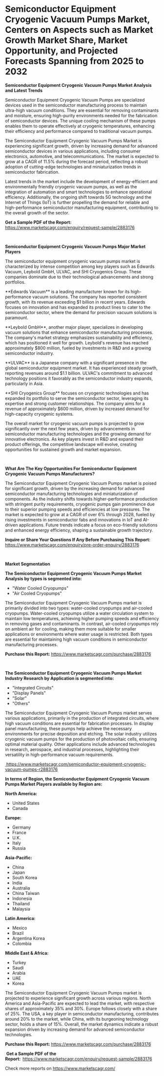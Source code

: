 <p><h1>Semiconductor Equipment Cryogenic Vacuum Pumps Market, Centers on Aspects such as Market Growth Market Share, Market Opportunity, and Projected Forecasts Spanning from 2025 to 2032</h1></p><p><strong>Semiconductor Equipment Cryogenic Vacuum Pumps Market Analysis and Latest Trends</strong></p>
<p><p>Semiconductor Equipment Cryogenic Vacuum Pumps are specialized devices used in the semiconductor manufacturing process to maintain ultra-high vacuum conditions. They are essential for removing contaminants and moisture, ensuring high-purity environments needed for the fabrication of semiconductor devices. The unique cooling mechanism of these pumps enables them to operate effectively at cryogenic temperatures, enhancing their efficiency and performance compared to traditional vacuum pumps.</p><p>The Semiconductor Equipment Cryogenic Vacuum Pumps Market is experiencing significant growth, driven by increasing demand for advanced semiconductor devices in various applications, including consumer electronics, automotive, and telecommunications. The market is expected to grow at a CAGR of 11.5% during the forecast period, reflecting a robust adoption of cutting-edge technologies and miniaturization trends in semiconductor fabrication. </p><p>Latest trends in the market include the development of energy-efficient and environmentally friendly cryogenic vacuum pumps, as well as the integration of automation and smart technologies to enhance operational efficiency. Additionally, the ongoing shift towards 5G technology and the Internet of Things (IoT) is further propelling the demand for reliable and high-performance semiconductor manufacturing equipment, contributing to the overall growth of the sector.</p></p>
<p><strong>Get a Sample PDF of the Report:&nbsp;</strong> <a href="https://www.marketscagr.com/enquiry/request-sample/2883176?utm_campaign=2648&utm_medium=2&utm_source=Github&utm_content=ia&utm_term=13032025&utm_id=semiconductor-equipment-cryogenic-vacuum-pumps">https://www.marketscagr.com/enquiry/request-sample/2883176</a></p>
<p>&nbsp;</p>
<p><strong>Semiconductor Equipment Cryogenic Vacuum Pumps Major Market Players</strong></p>
<p><p>The semiconductor equipment cryogenic vacuum pumps market is characterized by intense competition among key players such as Edwards Vacuum, Leybold GmbH, ULVAC, and SHI Cryogenics Group. These companies dominate due to their technological advancements and strong portfolios.</p><p>**Edwards Vacuum** is a leading manufacturer known for its high-performance vacuum solutions. The company has reported consistent growth, with its revenue exceeding $1 billion in recent years. Edwards focuses on innovation and has expanded its product lines to cater to the semiconductor sector, where the demand for precision vacuum solutions is paramount.</p><p>**Leybold GmbH**, another major player, specializes in developing vacuum solutions that enhance semiconductor manufacturing processes. The company's market strategy emphasizes sustainability and efficiency, which has positioned it well for growth. Leybold's revenue has reached approximately $800 million, fueled by investments in R&D and a growing semiconductor industry.</p><p>**ULVAC** is a Japanese company with a significant presence in the global semiconductor equipment market. It has experienced steady growth, reporting revenues around $1.1 billion. ULVAC's commitment to advanced technology positions it favorably as the semiconductor industry expands, particularly in Asia.</p><p>**SHI Cryogenics Group** focuses on cryogenic technologies and has expanded its portfolio to serve the semiconductor sector, leveraging its expertise and strong customer relationships. The company aims for a revenue of approximately $600 million, driven by increased demand for high-capacity cryogenic systems.</p><p>The overall market for cryogenic vacuum pumps is projected to grow significantly over the next few years, driven by advancements in semiconductor manufacturing technologies and the growing demand for innovative electronics. As key players invest in R&D and expand their product offerings, the competitive landscape will evolve, creating opportunities for sustained growth and market expansion.</p></p>
<p>&nbsp;</p>
<p><strong>What Are The Key Opportunities For Semiconductor Equipment Cryogenic Vacuum Pumps Manufacturers?</strong></p>
<p><p>The Semiconductor Equipment Cryogenic Vacuum Pumps market is poised for significant growth, driven by the increasing demand for advanced semiconductor manufacturing technologies and miniaturization of components. As the industry shifts towards higher-performance production with stringent purity requirements, cryogenic pumps gain prominence due to their superior pumping speeds and efficiencies at low pressures. The market is expected to grow at a CAGR of over 6% through 2028, fueled by rising investments in semiconductor fabs and innovations in IoT and AI-driven applications. Future trends indicate a focus on eco-friendly solutions and enhanced energy efficiency, shaping a sustainable growth trajectory.</p></p>
<p><strong>Inquire or Share Your Questions If Any Before Purchasing This Report:</strong> <a href="https://www.marketscagr.com/enquiry/pre-order-enquiry/2883176?utm_campaign=2648&utm_medium=2&utm_source=Github&utm_content=ia&utm_term=13032025&utm_id=semiconductor-equipment-cryogenic-vacuum-pumps">https://www.marketscagr.com/enquiry/pre-order-enquiry/2883176</a></p>
<p>&nbsp;</p>
<p><strong>Market Segmentation</strong></p>
<p><strong>The Semiconductor Equipment Cryogenic Vacuum Pumps Market Analysis by types is segmented into:</strong></p>
<p><ul><li>"Water Cooled Cryopumps"</li><li>"Air Cooled Cryopumps"</li></ul></p>
<p><p>The Semiconductor Equipment Cryogenic Vacuum Pumps market is primarily divided into two types: water-cooled cryopumps and air-cooled cryopumps. Water-cooled cryopumps utilize a water circulation system to maintain low temperatures, achieving higher pumping speeds and efficiency in removing gases and contaminants. In contrast, air-cooled cryopumps rely on ambient air for cooling, making them more suitable for smaller applications or environments where water usage is restricted. Both types are essential for maintaining high vacuum conditions in semiconductor manufacturing processes.</p></p>
<p><strong>Purchase this Report:&nbsp;</strong><a href="https://www.marketscagr.com/purchase/2883176?utm_campaign=2648&utm_medium=2&utm_source=Github&utm_content=ia&utm_term=13032025&utm_id=semiconductor-equipment-cryogenic-vacuum-pumps">https://www.marketscagr.com/purchase/2883176</a></p>
<p>&nbsp;</p>
<p><strong>The Semiconductor Equipment Cryogenic Vacuum Pumps Market Industry Research by Application is segmented into:</strong></p>
<p><ul><li>"Integrated Circuits"</li><li>"Display Panels"</li><li>"Solar"</li><li>"Others"</li></ul></p>
<p><p>The Semiconductor Equipment Cryogenic Vacuum Pumps market serves various applications, primarily in the production of integrated circuits, where high vacuum conditions are essential for fabrication processes. In display panel manufacturing, these pumps help achieve the necessary environments for precise deposition and etching. The solar industry utilizes cryogenic vacuum pumps for the production of photovoltaic cells, ensuring optimal material quality. Other applications include advanced technologies in research, aerospace, and industrial processes, highlighting their versatility in high-performance vacuum requirements.</p></p>
<p><a href="https://www.marketscagr.com/semiconductor-equipment-cryogenic-vacuum-pumps-r2883176?utm_campaign=2648&utm_medium=2&utm_source=Github&utm_content=ia&utm_term=13032025&utm_id=semiconductor-equipment-cryogenic-vacuum-pumps">&nbsp;https://www.marketscagr.com/semiconductor-equipment-cryogenic-vacuum-pumps-r2883176</a></p>
<p><strong>In terms of Region, the Semiconductor Equipment Cryogenic Vacuum Pumps Market Players available by Region are:</strong></p>
<p>
    <p> <strong> North America: </strong>
        <ul>
            <li>United States</li>
            <li>Canada</li>
        </ul>
        </p> 
    <p> <strong> Europe: </strong>
        <ul>
            <li>Germany</li>
            <li>France</li>
            <li>U.K.</li>
            <li>Italy</li>
            <li>Russia</li>
        </ul>
        </p> 
    <p> <strong> Asia-Pacific: </strong>
        <ul>
            <li>China</li>
            <li>Japan</li>
            <li>South Korea</li>
            <li>India</li>
            <li>Australia</li>
            <li>China Taiwan</li>
            <li>Indonesia</li>
            <li>Thailand</li>
            <li>Malaysia</li>
        </ul>
        </p> 
    <p> <strong> Latin America: </strong>
        <ul>
            <li>Mexico</li>
            <li>Brazil</li>
            <li>Argentina Korea</li>
            <li>Colombia</li>
        </ul>
        </p> 
    <p> <strong> Middle East & Africa: </strong>
        <ul>
            <li>Turkey</li>
            <li>Saudi</li>
            <li>Arabia</li>
            <li>UAE</li>
            <li>Korea</li>
        </ul>
    </p>
    </p>
<p><p>The Semiconductor Equipment Cryogenic Vacuum Pumps market is projected to experience significant growth across various regions. North America and Asia-Pacific are expected to lead the market, with respective shares of approximately 35% and 30%. Europe follows closely with a share of 25%. The USA, a key player in semiconductor manufacturing, contributes around 20% to the market, while China, with its burgeoning technology sector, holds a share of 15%. Overall, the market dynamics indicate a robust expansion driven by increasing demand for advanced semiconductor technologies.</p></p>
<p><strong>Purchase this Report: </strong><a href="https://www.marketscagr.com/purchase/2883176?utm_campaign=2648&utm_medium=2&utm_source=Github&utm_content=ia&utm_term=13032025&utm_id=semiconductor-equipment-cryogenic-vacuum-pumps">https://www.marketscagr.com/purchase/2883176</a></p>
<p>&nbsp;<strong>Get a Sample PDF of the Report:&nbsp;&nbsp;</strong><a href="https://www.marketscagr.com/enquiry/request-sample/2883176?utm_campaign=2648&utm_medium=2&utm_source=Github&utm_content=ia&utm_term=13032025&utm_id=semiconductor-equipment-cryogenic-vacuum-pumps">https://www.marketscagr.com/enquiry/request-sample/2883176</a></p>
<p><strong></strong></p>
<p>Check more reports on <a href="https://www.marketscagr.com/?utm_campaign=2648&utm_medium=2&utm_source=Github&utm_content=ia&utm_term=13032025&utm_id=semiconductor-equipment-cryogenic-vacuum-pumps">https://www.marketscagr.com/</a></p>